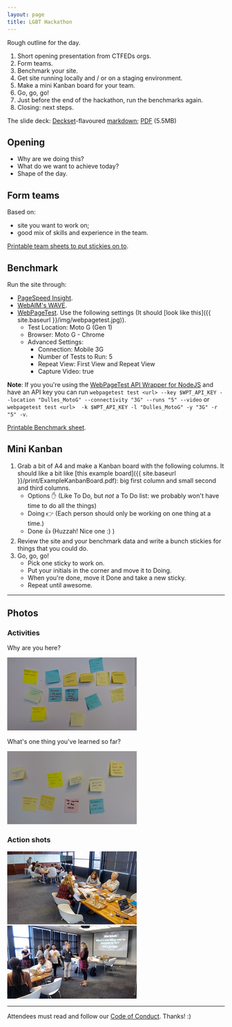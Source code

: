 ```yaml
---
layout: page
title: LGBT Hackathon
---
```


Rough outline for the day.

1. Short opening presentation from CTFEDs orgs.
2. Form teams.
3. Benchmark your site.
4. Get site running locally and / or on a staging environment.
5. Make a mini Kanban board for your team.
6. Go, go, go!
7. Just before the end of the hackathon, run the benchmarks again.
8. Closing: next steps.

The slide deck: [Deckset](http://www.decksetapp.com/)-flavoured [markdown](deck.md); [PDF](deck.pdf) (5.5MB)

## Opening

- Why are we doing this?
- What do we want to achieve today?
- Shape of the day.

## Form teams

Based on:

- site you want to work on;
- good mix of skills and experience in the team.

[Printable team sheets to put stickies on to](https://docs.google.com/document/d/1oi2orR6LCwdaDwcsvHo6fzfD4AOCyEesH06e_kQBPcA/edit?usp=sharing).

## Benchmark

Run the site through:

- [PageSpeed Insight](https://developers.google.com/speed/pagespeed/insights/).
- [WebAIM's WAVE](http://wave.webaim.org/).
- [WebPageTest](http://www.webpagetest.org/). Use the following settings (It should [look like this]({{ site.baseurl }}/img/webpagetest.jpg)).
    - Test Location: Moto G (Gen 1)
    - Browser: Moto G - Chrome
    - Advanced Settings:
        - Connection: Mobile 3G
        - Number of Tests to Run: 5
        - Repeat View: First View and Repeat View
        - Capture Video: true

**Note**: If you you're using the [WebPageTest API Wrapper for NodeJS](https://www.npmjs.com/package/webpagetest) and have an API key you can run `webpagetest test <url> --key $WPT_API_KEY --location "Dulles_MotoG" --connectivity "3G" --runs "5" --video` or `webpagetest test <url>  -k $WPT_API_KEY -l "Dulles_MotoG" -y "3G" -r "5" -v`.

[Printable Benchmark sheet](https://docs.google.com/document/d/1ZJc2UyCnmlcY1QZSAOAHbftAe3KUhRAB3sFYi0GI1B4/edit?usp=sharing).

## Mini Kanban

1. Grab a bit of A4 and make a Kanban board with the following columns. It should like a bit like [this example board]({{ site.baseurl }}/print/ExampleKanbanBoard.pdf): big first column and small second and third columns.
    - Options ✋ (Like To Do, but *not* a To Do list: we probably won't have time to do all the things)
    - Doing 👉 (Each person should only be working on one thing at a time.)
    - Done 👍 (Huzzah! Nice one :) )
2. Review the site and your benchmark data and write a bunch stickies for things that you could do.
3. Go, go, go!
    - Pick one sticky to work on.
    - Put your initials in the corner and move it to Doing.
    - When you're done, move it Done and take a new sticky.
    - Repeat until awesome.


---

## Photos

### Activities

Why are you here?

[![](img/thumbs/why-are-you-here.jpg)](img/why-are-you-here.jpg)

What's one thing you've learned so far?

[![](img/thumbs/one-thing-youve-learned-so-far.jpg)](img/one-thing-youve-learned-so-far.jpg)

### Action shots

[![](img/thumbs/workshop1.jpg)](img/workshop1.jpg) [![](img/thumbs/workshop2.jpg)](img/workshop2.jpg)

---

Attendees must read and follow our [Code of Conduct](http://ctfeds.org/code-of-conduct/). Thanks! :)
